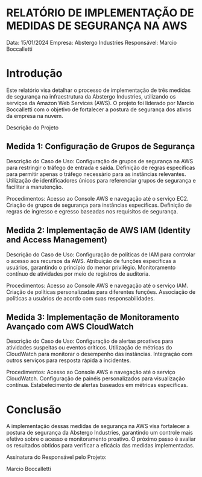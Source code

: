 # RELATÓRIO DE IMPLEMENTAÇÃO DE MEDIDAS DE SEGURANÇA NA AWS

Data: 15/01/2024
Empresa: Abstergo Industries
Responsável: Marcio Boccalletti

# Introdução
Este relatório visa detalhar o processo de implementação de três medidas de segurança na infraestrutura da Abstergo Industries, utilizando os serviços da Amazon Web Services (AWS). O projeto foi liderado por Marcio Boccalletti com o objetivo de fortalecer a postura de segurança dos ativos da empresa na nuvem.

Descrição do Projeto

## Medida 1: Configuração de Grupos de Segurança

Descrição do Caso de Uso:
Configuração de grupos de segurança na AWS para restringir o tráfego de entrada e saída.
Definição de regras específicas para permitir apenas o tráfego necessário para as instâncias relevantes.
Utilização de identificadores únicos para referenciar grupos de segurança e facilitar a manutenção.

Procedimentos:
Acesso ao Console AWS e navegação até o serviço EC2.
Criação de grupos de segurança para instâncias específicas.
Definição de regras de ingresso e egresso baseadas nos requisitos de segurança.

## Medida 2: Implementação de AWS IAM (Identity and Access Management)

Descrição do Caso de Uso:
Configuração de políticas de IAM para controlar o acesso aos recursos da AWS.
Atribuição de funções específicas a usuários, garantindo o princípio do menor privilégio.
Monitoramento contínuo de atividades por meio de registros de auditoria.

Procedimentos:
Acesso ao Console AWS e navegação até o serviço IAM.
Criação de políticas personalizadas para diferentes funções.
Associação de políticas a usuários de acordo com suas responsabilidades.

## Medida 3: Implementação de Monitoramento Avançado com AWS CloudWatch

Descrição do Caso de Uso:
Configuração de alertas proativos para atividades suspeitas ou eventos críticos.
Utilização de métricas do CloudWatch para monitorar o desempenho das instâncias.
Integração com outros serviços para resposta rápida a incidentes.

Procedimentos:
Acesso ao Console AWS e navegação até o serviço CloudWatch.
Configuração de painéis personalizados para visualização contínua.
Estabelecimento de alertas baseados em métricas específicas.

# Conclusão
A implementação dessas medidas de segurança na AWS visa fortalecer a postura de segurança da Abstergo Industries, garantindo um controle mais efetivo sobre o acesso e monitoramento proativo. O próximo passo é avaliar os resultados obtidos para verificar a eficácia das medidas implementadas.

Assinatura do Responsável pelo Projeto:

Marcio Boccalletti





